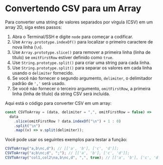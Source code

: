 # Convertendo CSV para um Array

Para converter uma string de valores separados por vírgula (CSV) em um array 2D, siga estes passos:

1.  Abra o Terminal/SSH e digite `node` para começar a codificar.
2.  Use `Array.prototype.indexOf()` para localizar o primeiro caractere de nova linha (`\n`).
3.  Use `Array.prototype.slice()` para remover a primeira linha (linha de título) se `omitFirstRow` estiver definido como `true`.
4.  Use `String.prototype.split()` para criar uma string para cada linha.
5.  Use `String.prototype.split()` para separar os valores em cada linha usando o `delimiter` fornecido.
6.  Se você não fornecer o segundo argumento, `delimiter`, o delimitador padrão de `','` será usado.
7.  Se você não fornecer o terceiro argumento, `omitFirstRow`, a primeira linha (linha de título) da string CSV será incluída.

Aqui está o código para converter CSV em um array:

```js
const CSVToArray = (data, delimiter = ",", omitFirstRow = false) =>
  data
    .slice(omitFirstRow ? data.indexOf("\n") + 1 : 0)
    .split("\n")
    .map((v) => v.split(delimiter));
```

Você pode usar os seguintes exemplos para testar a função:

```js
CSVToArray("a,b\nc,d"); // [['a', 'b'], ['c', 'd']];
CSVToArray("a;b\nc;d", ";"); // [['a', 'b'], ['c', 'd']];
CSVToArray("col1,col2\na,b\nc,d", ",", true); // [['a', 'b'], ['c', 'd']];
```
